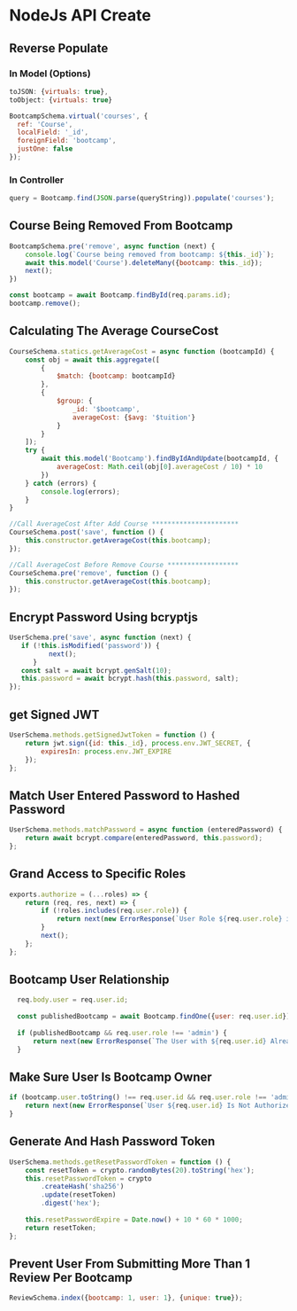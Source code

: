 # NodeJs API Create #

## Reverse Populate
### In Model (Options)
```js
toJSON: {virtuals: true},
toObject: {virtuals: true}
```
```js
BootcampSchema.virtual('courses', {
  ref: 'Course',
  localField: '_id',
  foreignField: 'bootcamp',
  justOne: false
});
```
### In Controller
```js
query = Bootcamp.find(JSON.parse(queryString)).populate('courses');
```
## Course Being Removed From Bootcamp
```js
BootcampSchema.pre('remove', async function (next) {
    console.log(`Course being removed from bootcamp: ${this._id}`);
    await this.model('Course').deleteMany({bootcamp: this._id});
    next();
})
```
```js
const bootcamp = await Bootcamp.findById(req.params.id);
bootcamp.remove();
```
## Calculating The Average CourseCost
```js
CourseSchema.statics.getAverageCost = async function (bootcampId) {
    const obj = await this.aggregate([
        {
            $match: {bootcamp: bootcampId}
        },
        {
            $group: {
                _id: '$bootcamp',
                averageCost: {$avg: '$tuition'}
            }
        }
    ]);
    try {
        await this.model('Bootcamp').findByIdAndUpdate(bootcampId, {
            averageCost: Math.ceil(obj[0].averageCost / 10) * 10
        })
    } catch (errors) {
        console.log(errors);
    }
}
```
```js
//Call AverageCost After Add Course **********************
CourseSchema.post('save', function () {
    this.constructor.getAverageCost(this.bootcamp);
});

//Call AverageCost Before Remove Course ******************
CourseSchema.pre('remove', function () {
    this.constructor.getAverageCost(this.bootcamp);
});
```
## Encrypt Password Using bcryptjs ##
```js
UserSchema.pre('save', async function (next) {
   if (!this.isModified('password')) {
          next();
      }
   const salt = await bcrypt.genSalt(10);
   this.password = await bcrypt.hash(this.password, salt);
});
```
## get Signed JWT ##
```js
UserSchema.methods.getSignedJwtToken = function () {
    return jwt.sign({id: this._id}, process.env.JWT_SECRET, {
        expiresIn: process.env.JWT_EXPIRE
    });
};
```
## Match User Entered Password to Hashed Password ##
```js
UserSchema.methods.matchPassword = async function (enteredPassword) {
    return await bcrypt.compare(enteredPassword, this.password);
};
```
## Grand Access to Specific Roles ##
```js
exports.authorize = (...roles) => {
    return (req, res, next) => {
        if (!roles.includes(req.user.role)) {
            return next(new ErrorResponse(`User Role ${req.user.role} is Not Authorize to access this route`, 403));
        }
        next();
    };
};
```
## Bootcamp User Relationship ##
```js
  req.body.user = req.user.id;
  
  const publishedBootcamp = await Bootcamp.findOne({user: req.user.id});
  
  if (publishedBootcamp && req.user.role !== 'admin') {
      return next(new ErrorResponse(`The User with ${req.user.id} Already Published a Bootcamp`, 400));
  }
```
## Make Sure User Is Bootcamp Owner ##
```js
if (bootcamp.user.toString() !== req.user.id && req.user.role !== 'admin') {
    return next(new ErrorResponse(`User ${req.user.id} Is Not Authorized to The Bootcamp`, 401));
}
```
## Generate And Hash Password Token ##
```js
UserSchema.methods.getResetPasswordToken = function () {
    const resetToken = crypto.randomBytes(20).toString('hex');
    this.resetPasswordToken = crypto
        .createHash('sha256')
        .update(resetToken)
        .digest('hex');
        
    this.resetPasswordExpire = Date.now() + 10 * 60 * 1000;
    return resetToken;
};
```
## Prevent User From Submitting More Than 1 Review Per Bootcamp ##
```js
ReviewSchema.index({bootcamp: 1, user: 1}, {unique: true});
```
